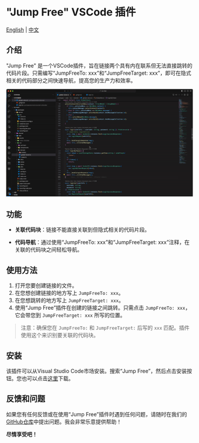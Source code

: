 # "Jump Free" VSCode 插件

[English](README.md) | [中文](README.zh.md)

## 介绍

"Jump Free" 是一个VSCode插件，旨在链接两个具有内在联系但无法直接跳转的代码片段。只需编写“JumpFreeTo: xxx”和“JumpFreeTarget: xxx”，即可在隐式相关的代码部分之间快速导航，提高您的生产力和效率。

![它的工作原理](img/demo.gif)

## 功能

- **关联代码块**：链接不能直接关联到但隐式相关的代码片段。

- **代码导航**：通过使用“JumpFreeTo: xxx”和“JumpFreeTarget: xxx”注释，在关联的代码块之间轻松导航。

## 使用方法

1. 打开您要创建链接的文件。
2. 在您想创建链接的地方写上 `JumpFreeTo: xxx`。
3. 在您想跳转的地方写上 `JumpFreeTarget: xxx`。
4. 使用“Jump Free”插件在创建的链接之间跳转。只需点击 `JumpFreeTo: xxx`，它会带您到 `JumpFreeTarget: xxx` 所写的位置。

> 注意：确保您在 `JumpFreeTo:` 和 `JumpFreeTarget:` 后写的 `xxx` 匹配。插件使用这个来识别要关联的代码块。

## 安装

该插件可以从Visual Studio Code市场安装。搜索“Jump Free”，然后点击安装按钮。您也可以点击[这里](https://marketplace.visualstudio.com/items?itemName=hekaigustav.jump-free)下载。

## 反馈和问题

如果您有任何反馈或在使用“Jump Free”插件时遇到任何问题，请随时在我们的[GitHub仓库](https://github.com/HEKEH/JumpFree)中提出问题。我会非常乐意提供帮助！

**尽情享受吧！**
